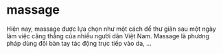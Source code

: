 # massage
Hiện nay, massage được lựa chọn như một cách để thư giãn sau một ngày làm việc căng thẳng của nhiều người dân Việt Nam. Massage là phương pháp dùng đôi bàn tay tác động trực tiếp vào da, ...
